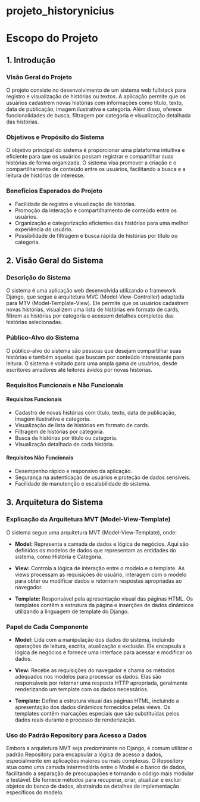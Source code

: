# projeto_historynicius

# Escopo do Projeto

## 1. Introdução

### Visão Geral do Projeto

O projeto consiste no desenvolvimento de um sistema web fullstack para registro e visualização de histórias ou textos. A aplicação permite que os usuários cadastrem novas histórias com informações como título, texto, data de publicação, imagem ilustrativa e categoria. Além disso, oferece funcionalidades de busca, filtragem por categoria e visualização detalhada das histórias.

### Objetivos e Propósito do Sistema

O objetivo principal do sistema é proporcionar uma plataforma intuitiva e eficiente para que os usuários possam registrar e compartilhar suas histórias de forma organizada. O sistema visa promover a criação e o compartilhamento de conteúdo entre os usuários, facilitando a busca e a leitura de histórias de interesse.

### Benefícios Esperados do Projeto

- Facilidade de registro e visualização de histórias.
- Promoção da interação e compartilhamento de conteúdo entre os usuários.
- Organização e categorização eficientes das histórias para uma melhor experiência do usuário.
- Possibilidade de filtragem e busca rápida de histórias por título ou categoria.

## 2. Visão Geral do Sistema

### Descrição do Sistema

O sistema é uma aplicação web desenvolvida utilizando o framework Django, que segue a arquitetura MVC (Model-View-Controller) adaptada para MTV (Model-Template-View). Ele permite que os usuários cadastrem novas histórias, visualizem uma lista de histórias em formato de cards, filtrem as histórias por categoria e acessem detalhes completos das histórias selecionadas.

### Público-Alvo do Sistema

O público-alvo do sistema são pessoas que desejam compartilhar suas histórias e também aquelas que buscam por conteúdo interessante para leitura. O sistema é voltado para uma ampla gama de usuários, desde escritores amadores até leitores ávidos por novas histórias.

### Requisitos Funcionais e Não Funcionais

#### Requisitos Funcionais

- Cadastro de novas histórias com título, texto, data de publicação, imagem ilustrativa e categoria.
- Visualização de lista de histórias em formato de cards.
- Filtragem de histórias por categoria.
- Busca de histórias por título ou categoria.
- Visualização detalhada de cada história.

#### Requisitos Não Funcionais

- Desempenho rápido e responsivo da aplicação.
- Segurança na autenticação de usuários e proteção de dados sensíveis.
- Facilidade de manutenção e escalabilidade do sistema.

## 3. Arquitetura do Sistema

### Explicação da Arquitetura MVT (Model-View-Template)

O sistema segue uma arquitetura MVT (Model-View-Template), onde:

- **Model:** Representa a camada de dados e lógica de negócios. Aqui são definidos os modelos de dados que representam as entidades do sistema, como História e Categoria.

- **View:** Controla a lógica de interação entre o modelo e o template. As views processam as requisições do usuário, interagem com o modelo para obter ou modificar dados e retornam respostas apropriadas ao navegador.

- **Template:** Responsável pela apresentação visual das páginas HTML. Os templates contêm a estrutura da página e inserções de dados dinâmicos utilizando a linguagem de template do Django.

### Papel de Cada Componente

- **Model:** Lida com a manipulação dos dados do sistema, incluindo operações de leitura, escrita, atualização e exclusão. Ele encapsula a lógica de negócios e fornece uma interface para acessar e modificar os dados.

- **View:** Recebe as requisições do navegador e chama os métodos adequados nos modelos para processar os dados. Elas são responsáveis por retornar uma resposta HTTP apropriada, geralmente renderizando um template com os dados necessários.

- **Template:** Define a estrutura visual das páginas HTML, incluindo a apresentação dos dados dinâmicos fornecidos pelas views. Os templates contêm marcações especiais que são substituídas pelos dados reais durante o processo de renderização.

### Uso do Padrão Repository para Acesso a Dados

Embora a arquitetura MVT seja predominante no Django, é comum utilizar o padrão Repository para encapsular a lógica de acesso a dados, especialmente em aplicações maiores ou mais complexas. O Repository atua como uma camada intermediária entre o Model e o banco de dados, facilitando a separação de preocupações e tornando o código mais modular e testável. Ele fornece métodos para recuperar, criar, atualizar e excluir objetos do banco de dados, abstraindo os detalhes de implementação específicos do modelo.

